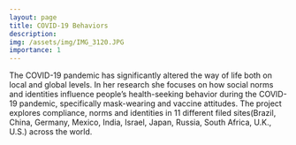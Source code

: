 ```yaml
---
layout: page
title: COVID-19 Behaviors
description: 
img: /assets/img/IMG_3120.JPG
importance: 1
---
```


The COVID-19 pandemic has significantly altered the way of life both on local and global levels. In her research she focuses on how social norms and identities influence people’s health-seeking behavior  during the COVID-19 pandemic, specifically mask-wearing and vaccine attitudes. The project explores compliance, norms and identities in 11 different filed sites(Brazil, China, Germany, Mexico, India, Israel, Japan, Russia, South Africa, U.K., U.S.) across the world. 
